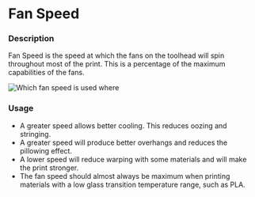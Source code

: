 Fan Speed
====
### **Description**
Fan Speed is the speed at which the fans on the toolhead will spin throughout most of the print. This is a percentage of the maximum capabilities of the fans.

![Which fan speed is used where](../images/cool_fan_speed.svg)

### **Usage**
* A greater speed allows better cooling. This reduces oozing and stringing.
* A greater speed will produce better overhangs and reduces the pillowing effect.
* A lower speed will reduce warping with some materials and will make the print stronger.
* The fan speed should almost always be maximum when printing materials with a low glass transition temperature range, such as PLA.
